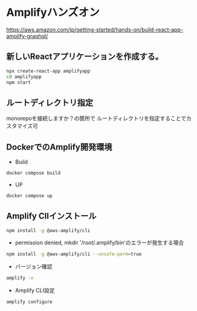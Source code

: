 # Amplifyハンズオン

https://aws.amazon.com/jp/getting-started/hands-on/build-react-app-amplify-graphql/


## 新しいReactアプリケーションを作成する。
```sh
npx create-react-app amplifyapp
cd amplifyapp
npm start
```


## ルートディレクトリ指定
monorepoを接続しますか？の箇所で
ルートディレクトリを指定することでカスタマイズ可

## DockerでのAmplify開発環境

- Build
```sh
docker compose build
```

- UP
```sh
docker compose up
```



## Amplify ClIインストール


```sh
npm install -g @aws-amplify/cli
```

- permission denied, mkdir '/root/.amplify/bin'のエラーが発生する場合
```sh
npm install -g @aws-amplify/cli --unsafe-perm=true
```

- バージョン確認
```sh
amplify -v
```

- Amplify CLI設定
```sh
amplify configure
```


